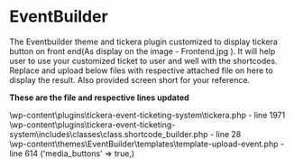 # EventBuilder
The Eventbuilder theme and tickera plugin customized to display tickera button on front end(As display on the image - Frontend.jpg ). It will help user to use your customized ticket to user and well with the shortcodes. Replace and upload below files with respective attached file on here to display the result. Also provided screen short for your reference.

<strong>These are the file and respective lines updated</strong>

\wp-content\plugins\tickera-event-ticketing-system\tickera.php - line 1971<br/>
\wp-content\plugins\tickera-event-ticketing-system\includes\classes\class.shortcode_builder.php - line 28<br/>
\wp-content\themes\EventBuilder\templates\template-upload-event.php - line 614 ('media_buttons' => true,)<br/>

